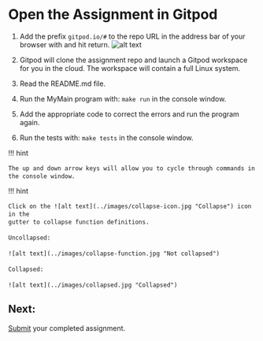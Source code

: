 # Open the Assignment in Gitpod

1) Add the prefix `gitpod.io/#` to the repo URL in the address bar of your browser with and hit return.
![alt text](https://www.gitpod.io/static/412e666a92058d8b683423e70ec5b74b/16d34/prefix-screenshot.png "Gitpod prefix")<br/>
 
2) Gitpod will clone the assignment repo and launch a Gitpod workspace for you in the cloud. 
The workspace will contain a full Linux system. 

3) Read the README.md file.

4) Run the MyMain program with: `make run` in the console window.

5) Add the appropriate code to correct the errors and run the program again.

6) Run the tests with: `make tests` in the console window.

!!! hint

    The up and down arrow keys will allow you to cycle through commands in the console window.
    
    
!!! hint

    Click on the ![alt text](../images/collapse-icon.jpg "Collapse") icon in the 
    gutter to collapse function definitions.
    
    Uncollapsed:

    ![alt text](../images/collapse-function.jpg "Not collapsed")
    
    Collapsed:
    
    ![alt text](../images/collapsed.jpg "Collapsed")


## Next:
[Submit](../../assignments/submit-assignment) your completed assignment.